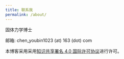 ```yaml
---
title: 联系我
permalink: /about/
---
```


固体力学博士

邮箱: chen_youbin1023 (at) 163 (dot) com

本博客采用采用[知识共享署名 4.0 国际许可协议](http://creativecommons.org/licenses/by/4.0/)进行许可。

